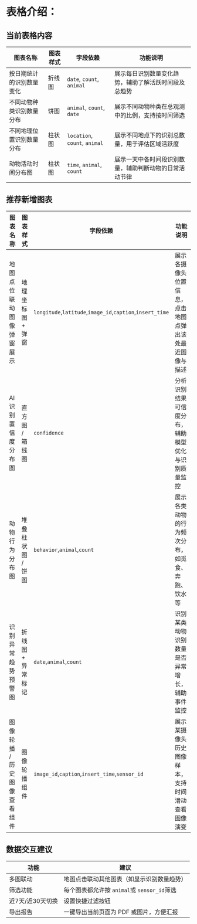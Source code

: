 # 表格介绍：

## 当前表格内容

| 图表名称                 | 图表样式 | 字段依赖                            | 功能说明                                               |
| ------------------------ | -------- | ----------------------------------- | ------------------------------------------------------ |
| 按日期统计的识别数量变化 | 折线图   | `date`, `count`, `animal`     | 展示每日识别数量变化趋势，辅助了解活跃时间段及总趋势   |
| 不同动物种类识别数量分布 | 饼图     | `animal`, `count`, `date`     | 展示不同动物种类在总观测中的比例，支持按时间筛选       |
| 不同地理位置识别数量分布 | 柱状图   | `location`, `count`, `animal` | 展示不同地点下的识别总数量，用于评估区域活跃度         |
| 动物活动时间分布图       | 柱状图   | `time`, `animal`, `count`     | 展示一天中各时间段识别数量，辅助判断动物的日常活动节律 |



## 推荐新增图表

| 图表名称                    | 图表样式          | 字段依赖                                                            | 功能说明                                               |
| --------------------------- | ----------------- | ------------------------------------------------------------------- | ------------------------------------------------------ |
| 地图点位联动图像弹窗展示    | 地理坐标图 + 弹窗 | `longitude`,`latitude`,`image_id`,`caption`,`insert_time` | 展示各摄像头位置信息，点击地图点弹出该处最近图像与描述 |
| AI识别置信度分布图          | 直方图 / 箱线图   | `confidence`                                                      | 分析识别结果可信度分布，辅助模型优化与识别质量监控     |
| 动物行为分布图              | 堆叠柱状图 / 饼图 | `behavior`,`animal`,`count`                                   | 展示各类动物的行为频次分布，如觅食、奔跑、饮水等       |
| 识别异常趋势预警图          | 折线图 + 异常标记 | `date`,`animal`,`count`                                       | 识别某类动物识别数量是否异常增长，辅助事件监控         |
| 图像轮播 / 历史图像查看组件 | 图像轮播组件      | `image_id`,`caption`,`insert_time`,`sensor_id`              | 展示某摄像头历史图像样本，支持时间滑动查看图像演变     |


## 数据交互建议

| 功能             | 建议                                            |
| ---------------- | ----------------------------------------------- |
| 多图联动         | 地图点击联动其他图表（如显示识别数量趋势）      |
| 筛选功能         | 每个图表都允许按 `animal`或 `sensor_id`筛选 |
| 近7天/近30天切换 | 设置快捷过滤按钮                                |
| 导出报告         | 一键导出当前页面为 PDF 或图片，方便汇报         |
